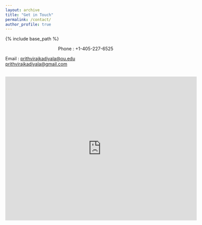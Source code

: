 ```yaml
---
layout: archive
title: "Get in Touch"
permalink: /contact/
author_profile: true
---
```


{% include base_path %}
<p align="center">
Phone : +1-405-227-6525
        
Email : prithvirajkadiyala@ou.edu <br> prithvirajkadiyala@gmail.com
<br>
<br>
<iframe src="https://www.google.com/maps/embed?pb=!1m18!1m12!1m3!1d3260.202257703006!2d-97.4288037848999!3d35.20143066374313!2m3!1f0!2f0!3f0!3m2!1i1024!2i768!4f13.1!3m3!1m2!1s0x87b24288a7d8fd7d%3A0x50c2a7395e0d86a0!2s936+Deonne+Cir%2C+Norman%2C+OK+73071!5e0!3m2!1sen!2sus!4v1536095680930" width="600" height="450" frameborder="0" style="border:0" allowfullscreen></iframe>

</p>
